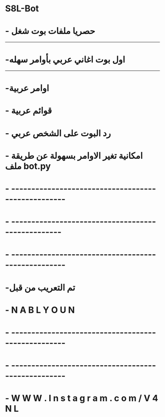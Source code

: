 # S8L-Bot

# - حصريا ملفات بوت شغل 
----------------------------------------------------
# -اول بوت اغاني عربي بأوامر سهله
 ---------------------------------------------------
 # -اوامر عربية
 # - قوائم عربية
 # - رد البوت على الشخص عربي
 # - امكانية تغير الاوامر بسهولة عن طريقة ملف bot.py 
 # - ---------------------------------------------------
 # -    --------------------------------------------------
 # -   ---------------------------------------------------
 # -تم التعريب من قبل 
 # -  N A B L Y O U N
 # -  ---------------------------------------------------
 # -    ---------------------------------------------------
 # - W W W . I n s t a g r a m . c o m / V 4 N L

